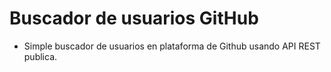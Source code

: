 # Buscador de usuarios GitHub

- Simple buscador de usuarios en plataforma de Github usando API REST publica.
